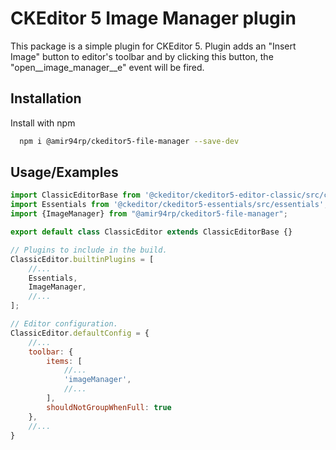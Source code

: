 
# CKEditor 5 Image Manager plugin

This package is a simple plugin for CKEditor 5. Plugin adds an "Insert Image" button to editor's toolbar and by
 clicking this button, the "open__image_manager__e" event will be fired.


## Installation

Install with npm

```bash
  npm i @amir94rp/ckeditor5-file-manager --save-dev
```

## Usage/Examples

```javascript
import ClassicEditorBase from '@ckeditor/ckeditor5-editor-classic/src/classiceditor';
import Essentials from '@ckeditor/ckeditor5-essentials/src/essentials';
import {ImageManager} from "@amir94rp/ckeditor5-file-manager";

export default class ClassicEditor extends ClassicEditorBase {}

// Plugins to include in the build.
ClassicEditor.builtinPlugins = [
    //...
    Essentials,
    ImageManager,
    //...
];

// Editor configuration.
ClassicEditor.defaultConfig = {
    //...
    toolbar: {
        items: [
            //...
            'imageManager',
            //...
        ],
        shouldNotGroupWhenFull: true
    },
    //...
}
```

